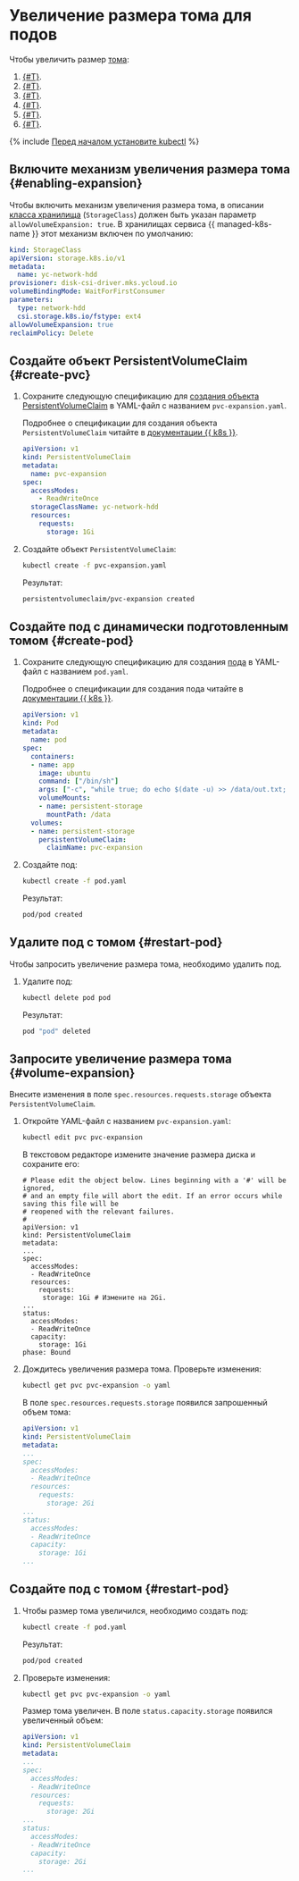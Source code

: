 # Увеличение размера тома для подов


Чтобы увеличить размер [тома](../../concepts/volume.md):
1. [{#T}](#enabling-expansion).
1. [{#T}](#create-pvc).
1. [{#T}](#create-pod).
1. [{#T}](#restart-pod).
1. [{#T}](#volume-expansion).
1. [{#T}](#restart-pod1).

{% include [Перед началом установите kubectl](../../../_includes/managed-kubernetes/kubectl-before-you-begin.md) %}

## Включите механизм увеличения размера тома {#enabling-expansion}

Чтобы включить механизм увеличения размера тома, в описании [класса хранилища](manage-storage-class.md) (`StorageClass`) должен быть указан параметр `allowVolumeExpansion: true`. В хранилищах сервиса {{ managed-k8s-name }} этот механизм включен по умолчанию:


```yaml
kind: StorageClass
apiVersion: storage.k8s.io/v1
metadata:
  name: yc-network-hdd
provisioner: disk-csi-driver.mks.ycloud.io
volumeBindingMode: WaitForFirstConsumer
parameters:
  type: network-hdd
  csi.storage.k8s.io/fstype: ext4
allowVolumeExpansion: true
reclaimPolicy: Delete
```



## Создайте объект PersistentVolumeClaim {#create-pvc}

1. Сохраните следующую спецификацию для [создания объекта PersistentVolumeClaim](dynamic-create-pv.md) в YAML-файл с названием `pvc-expansion.yaml`.

   Подробнее о спецификации для создания объекта `PersistentVolumeClaim` читайте в [документации {{ k8s }}](https://kubernetes.io/docs/reference/kubernetes-api/config-and-storage-resources/persistent-volume-claim-v1/).


   ```yaml
   apiVersion: v1
   kind: PersistentVolumeClaim
   metadata:
     name: pvc-expansion
   spec:
     accessModes:
       - ReadWriteOnce
     storageClassName: yc-network-hdd
     resources:
       requests:
         storage: 1Gi
   ```



1. Создайте объект `PersistentVolumeClaim`:

   ```bash
   kubectl create -f pvc-expansion.yaml
   ```

   Результат:

   ```bash
   persistentvolumeclaim/pvc-expansion created
   ```

## Создайте под с динамически подготовленным томом {#create-pod}

1. Сохраните следующую спецификацию для создания [пода](../../concepts/index.md#pod) в YAML-файл с названием `pod.yaml`.

   Подробнее о спецификации для создания пода читайте в [документации {{ k8s }}](https://kubernetes.io/docs/reference/generated/kubernetes-api/v1.18/#pod-v1-core).

   ```yaml
   apiVersion: v1
   kind: Pod
   metadata:
     name: pod
   spec:
     containers:
     - name: app
       image: ubuntu
       command: ["/bin/sh"]
       args: ["-c", "while true; do echo $(date -u) >> /data/out.txt; sleep 5; done"]
       volumeMounts:
       - name: persistent-storage
         mountPath: /data
     volumes:
     - name: persistent-storage
       persistentVolumeClaim:
         claimName: pvc-expansion
   ```

1. Создайте под:

   ```bash
   kubectl create -f pod.yaml
   ```

   Результат:

   ```bash
   pod/pod created
   ```

## Удалите под с томом {#restart-pod}

Чтобы запросить увеличение размера тома, необходимо удалить под.
1. Удалите под:

   ```bash
   kubectl delete pod pod
   ```

   Результат:

   ```bash
   pod "pod" deleted
   ```

## Запросите увеличение размера тома {#volume-expansion}

Внесите изменения в поле `spec.resources.requests.storage` объекта `PersistentVolumeClaim`.
1. Откройте YAML-файл с названием `pvc-expansion.yaml`:

   ```bash
   kubectl edit pvc pvc-expansion
   ```

   В текстовом редакторе измените значение размера диска и сохраните его:

   ```text
   # Please edit the object below. Lines beginning with a '#' will be ignored,
   # and an empty file will abort the edit. If an error occurs while saving this file will be
   # reopened with the relevant failures.
   #
   apiVersion: v1
   kind: PersistentVolumeClaim
   metadata:
   ...
   spec:
     accessModes:
     - ReadWriteOnce
     resources:
       requests:
        storage: 1Gi # Измените на 2Gi.
   ...
   status:
     accessModes:
     - ReadWriteOnce
     capacity:
       storage: 1Gi
   phase: Bound
   ```

1. Дождитесь увеличения размера тома. Проверьте изменения:

   ```bash
   kubectl get pvc pvc-expansion -o yaml
   ```

   В поле `spec.resources.requests.storage` появился запрошенный объем тома:

   ```yaml
   apiVersion: v1
   kind: PersistentVolumeClaim
   metadata:
   ...
   spec:
     accessModes:
     - ReadWriteOnce
     resources:
       requests:
         storage: 2Gi
   ...
   status:
     accessModes:
     - ReadWriteOnce
     capacity:
       storage: 1Gi
   ...
   ```

## Создайте под с томом {#restart-pod}

1. Чтобы размер тома увеличился, необходимо создать под:

   ```bash
   kubectl create -f pod.yaml
   ```

   Результат:

   ```bash
   pod/pod created
   ```

1. Проверьте изменения:

   ```bash
   kubectl get pvc pvc-expansion -o yaml
   ```

   Размер тома увеличен. В поле `status.capacity.storage` появился увеличенный объем:

   ```yaml
   apiVersion: v1
   kind: PersistentVolumeClaim
   metadata:
   ...
   spec:
     accessModes:
     - ReadWriteOnce
     resources:
       requests:
         storage: 2Gi
   ...
   status:
     accessModes:
     - ReadWriteOnce
     capacity:
       storage: 2Gi
   ...
   ```